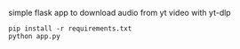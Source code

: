 simple flask app to download audio from yt video with yt-dlp

```
pip install -r requirements.txt
python app.py
```
